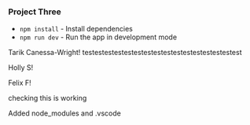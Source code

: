 ### Project Three

* `npm install` - Install dependencies
* `npm run dev` - Run the app in development mode

Tarik Canessa-Wright!
testestestestestestestestestestestestestestestest

Holly S!

Felix F!

checking this is working

Added node_modules and .vscode